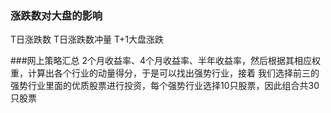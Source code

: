 

### 涨跌数对大盘的影响

T日涨跌数   T日涨跌数冲量     T+1大盘涨跌

###网上策略汇总
2个月收益率、4个月收益率、半年收益率，然后根据其相应权重，计算出各个行业的动量得分，于是可以找出强势行业，接着
我们选择前三的强势行业里面的优质股票进行投资，每个强势行业选择10只股票，因此组合共30只股票















